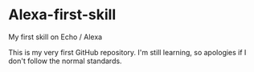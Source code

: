 # Alexa-first-skill
My first skill on Echo / Alexa

This is my very first GitHub repository.  I'm still learning, so apologies if I don't follow the normal standards.  
